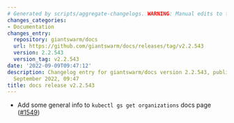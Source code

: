 ```yaml
---
# Generated by scripts/aggregate-changelogs. WARNING: Manual edits to this files will be overwritten.
changes_categories:
- Documentation
changes_entry:
  repository: giantswarm/docs
  url: https://github.com/giantswarm/docs/releases/tag/v2.2.543
  version: 2.2.543
  version_tag: v2.2.543
date: '2022-09-09T09:47:12'
description: Changelog entry for giantswarm/docs version 2.2.543, published on 09
  September 2022, 09:47
title: docs release v2.2.543
---
```


- Add some general info to `kubectl gs get organizations` docs page ([#1549](https://github.com/giantswarm/docs/pull/1549))
